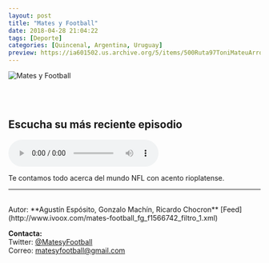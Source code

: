 ```yaml
---
layout: post
title: "Mates y Football"
date: 2018-04-28 21:04:22
tags: [Deporte]
categories: [Quincenal, Argentina, Uruguay]
preview: https://ia601502.us.archive.org/5/items/500Ruta97ToniMateuArrom/300Logo_up-RicardoChocron.jpg
---
```


![Mates y Football](https://ia601502.us.archive.org/5/items/500Ruta97ToniMateuArrom/500Logo_up-RicardoChocron.jpg)

<br/>
<br/>

## Escucha su más reciente episodio

<!--reproductor-feed=http://www.ivoox.com/mates-football_fg_f1566742_filtro_1.xml-->
<!--reproductor-start-->
<audio id="audio" preload="auto" controls="" src="http://www.ivoox.com/mates-football-s01e04-entrevista-a-un_mf_27062415_feed_1.mp3"></audio>
<!--reproductor-end-->

Te contamos todo acerca del mundo NFL con acento rioplatense.  

_ _ _
<br>
Autor: **Agustín Espósito, Gonzalo Machín, Ricardo Chocron**  
[Feed](http://www.ivoox.com/mates-football_fg_f1566742_filtro_1.xml)  



**Contacta:**  
Twitter: [@MatesyFootball](https://twitter.com/MatesyFootball)  
Correo: [matesyfootball@gmail.com](mailto:matesyfootball@gmail.com)  
